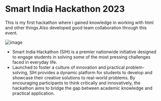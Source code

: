 # Smart India Hackathon 2023
This is my first hackathon where i gained knowledge in working with html and other things.Also developed good team collaboration through this event.

![image](https://github.com/user-attachments/assets/b0d21f71-727b-4e71-91b4-014d4b3266bd)

- Smart India Hackathon (SIH) is a premier nationwide initiative designed to engage students in solving some of the most pressing challenges faced in everyday life.
- Launched to foster a culture of innovation and practical problem-solving, SIH provides a dynamic platform for students to develop and showcase their creative solutions to real-world problems. By encouraging participants to think critically and innovatively, the hackathon aims to bridge the gap between academic knowledge and practical application.
